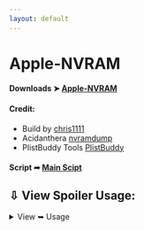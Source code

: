 ```yaml
---
layout: default
---
```


# Apple-NVRAM


#### Downloads ➤ [Apple-NVRAM](https://github.com/chris1111/Apple-NVRAM/raw/Master/Apple-NVRAM.zip)


<h4>Credit:</h4>
<ul>
    <li>Build by <a href="https://github.com/chr
                     is1111/">chris1111</a></li>
    <li>Acidanthera <a href="https://github.com/acidanthera/OpenCorePkg/tree/master/Utilities/LogoutHook">nvramdump</a></li>
    <li>PlistBuddy Tools <a href="https://www.unix.com/man-page/osx/8/PLISTBUDDY/">PlistBuddy</a></li>
</ul>

#### Script ➦ [Main Scipt](https://github.com/chris1111/Apple-NVRAM/blob/Master/Sources/Resources/script)

## ⇩ View Spoiler Usage:
<details> 
  <summary>View ➥ Usage</summary>

<p align="center">
      <img src="Sources/Pics/Pics1.png" align="left">
      <img src="Sources/Pics/Pics2.png" align="left">
      <img src="Sources/Pics/Pics3.png" align="left">
      <img src="Sources/Pics/Pics4.png" align="left">
</p>

</details>

